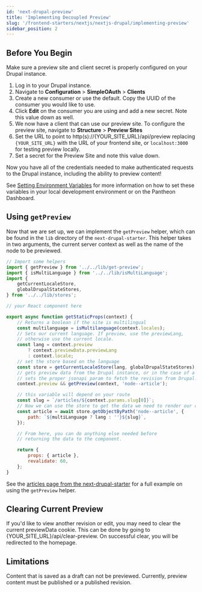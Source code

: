 ```yaml
---
id: 'next-drupal-preview'
title: 'Implementing Decoupled Preview'
slug: '/frontend-starters/nextjs/nextjs-drupal/implementing-preview'
sidebar_position: 2
---
```


## Before You Begin

Make sure a preview site and client secret is properly configured on your Drupal
instance.

1. Log in to your Drupal instance.
1. Navigate to **Configuration** > **SimpleOAuth** > **Clients**
1. Create a new consumer or use the default. Copy the UUID of the consumer you
   would like to use.
1. Click **Edit** on the consumer you are using and add a new secret. Note this
   value down as well.
1. We now have a client that can use our preview site. To configure the preview
   site, navigate to **Structure** > **Preview Sites**
1. Set the URL to point to http(s)://{YOUR_SITE_URL}/api/preview replacing
   `{YOUR_SITE_URL}` with the URL of your frontend site, or `localhost:3000` for
   testing preview locally.
1. Set a secret for the Preview Site and note this value down.

Now you have all of the credentials needed to make authenticated requests to the
Drupal instance, including the ability to preview content!

See [Setting Environment Variables](./setting-environment-variables.md) for more
information on how to set these variables in your local development environment
or on the Pantheon Dashboard.

## Using `getPreview`

Now that we are set up, we can implement the `getPreview` helper, which can be
found in the `lib` directory of the `next-drupal-starter`. This helper takes in
two arguments, the current server context as well as the name of the node to be
previewed.

```js
// Import some helpers
import { getPreview } from '../../lib/get-preview';
import { isMultiLanguage } from '../../lib/isMultiLanguage';
import {
	getCurrentLocaleStore,
	globalDrupalStateStores,
} from '../../lib/stores';

// your React component here

export async function getStaticProps(context) {
	// Returns a boolean if the site is multilingual
	const multilanguage = isMultilanguage(context.locales);
	// Sets our current language. If preview, use the previewLang,
	// otherwise use the current locale.
	const lang = context.preview
		? context.previewData.previewLang
		: context.locale;
	// set the store based on the language
	const store = getCurrentLocaleStore(lang, globalDrupalStateStores);
	// gets preview data from the Drupal instance, or in the case of a revision,
	// sets the proper jsonapi param to fetch the revision from Drupal.
	context.preview && getPreview(context, 'node--article');

	// this variable will depend on your route
	const slug = `/articles/${context.params.slug[0]}`;
	// Now we can use the store to get the data we need to render our component
	const article = await store.getObjectByPath('node--article', {
		path: `${multiLanguage ? lang : ''}${slug}`,
	});

	// From here, you can do anything else needed before
	// returning the data to the component.

	return {
		props: { article },
		revalidate: 60,
	};
}
```

See the
[articles page from the next-drupal-starter](https://github.com/pantheon-systems/decoupled-kit-js/tree/canary/starters/next-drupal-starter/pages/articles/[...slug].js#L64)
for a full example on using the `getPreview` helper.

## Clearing Current Preview

If you'd like to view another revision or edit, you may need to clear the
current previewData cookie. This can be done by going to
{YOUR_SITE_URL}/api/clear-preview. On successful clear, you will be redirected
to the homepage.

## Limitations

Content that is saved as a draft can not be previewed. Currently, preview
content must be published or a published revision.
